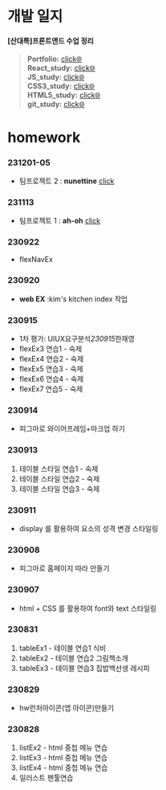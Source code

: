 # 개발 일지

#### [산대특]프론트앤드 수업 정리

> **Portfolio:** [click🌐](https://github.com/Hanywyam/react_study) <br/> **React_study:** [click🌐](https://github.com/Hanywyam/react_study)<br/> **JS_study:** [click🌐](https://github.com/Hanywyam/js_study)<br/> **CSS3_study:** [click🌐](https://github.com/Hanywyam/css_study)<br/> **HTML5_study:** [click🌐](https://github.com/Hanywyam/html_study)<br/> **git_study:** [click🌐](https://github.com/Hanywyam/GIT_study)<br/>

# homework

### 231201-05

- 팀프로젝트 2 : **nunettine** [click](https://port-0-nutti-9zxht12blqemz5ik.sel4.cloudtype.app/)

### 231113

- 팀프로젝트 1 : **ah-oh** [click](https://github.com/Ah-oh-team-project/make_neoDG)

### 230922

- flexNavEx

### 230920

- **web EX** :kim's kitchen index 작업

### 230915

- 1차 평가: UIUX요구분석*230915*한재영
- flexEx3 연습1 - 숙제
- flexEx4 연습2 - 숙제
- flexEx5 연습3 - 숙제
- flexEx6 연습4 - 숙제
- flexEx7 연습5 - 숙제

### 230914

- 피그마로 와이어프레임+마크업 하기

### 230913

1. 테이블 스타일 연습1 - 숙제
2. 테이블 스타일 연습2 - 숙제
3. 테이블 스타일 연습3 - 숙제

### 230911

- display 를 활용하여 요소의 성격 변경 스타일링

### 230908

- 피그마로 홈페이지 따라 만들기

### 230907

- html + CSS 를 활용하여 font와 text 스타일링

### 230831

1. tableEx1 - 테이블 연습1 식비
2. tableEx2 - 테이블 연습2 그림책소개
3. tableEx3 - 테이블 연습3 집밥백선생 레시피

### 230829

- hw런처아이콘(앱 아이콘)만들기

### 230828

1. listEx2 - html 중첩 메뉴 연습
2. listEx3 - html 중첩 메뉴 연습
3. listEx4 - html 중첩 메뉴 연습
4. 일러스트 펜툴연습
